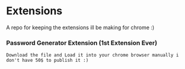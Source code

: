 # Extensions

A repo for keeping the extensions ill be making for chrome :)

### Password Generator Extension (1st Extension Ever)

    Download the file and Load it into your chrome browser manually i don't have 50$ to publish it :)
